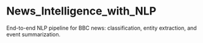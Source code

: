 # News_Intelligence_with_NLP
End-to-end NLP pipeline for BBC news: classification, entity extraction, and event summarization.
